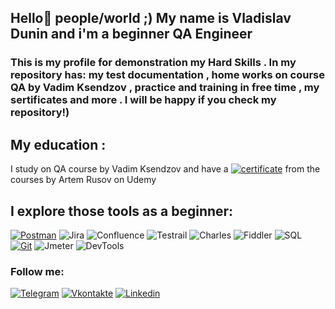 ## Hello👋 people/world ;) My name is Vladislav Dunin and i'm a beginner QA Engineer 

### This is my profile for demonstration my Hard Skills . In my repository has: my test documentation , home works on course QA by Vadim Ksendzov , practice and training in free time , my sertificates and more . I will be happy if you check my repository!)
## My education : 
I study on QA course by Vadim Ksendzov and  have a [![certificate](https://img.shields.io/badge/-sertificate-090909?style=flat&logo=Udemy)](https://github.com/VladislavDunin/My-testing-practice-checklists-bug-reports-and-home-work-/blob/main/Sertificates/%D0%A2%D0%B5%D1%81%D1%82%D0%B8%D1%80%D0%BE%D0%B2%D1%89%D0%B8%D0%BA%20%D1%81%20%D0%BD%D1%83%D0%BB%D1%8F.%20Web%2C%20Mobile%2C%20Postman%2C%20SQL%2C%20Git%2C%20Bash.pdf) from the courses by Artem Rusov on Udemy
##  I explore those tools as a beginner:
[![Postman](https://img.shields.io/badge/-Postman-090909?style=for-the-badge&logo=Postman)](https://github.com/VladislavDunin/My-testing-practice-checklists-bug-reports-and-home-work-/tree/main/POSTMAN)
![Jira](https://img.shields.io/badge/-Jira-090909?style=for-the-badge&logo=Jira)
![Confluence](https://img.shields.io/badge/-Confluence-090909?style=for-the-badge&logo=confluence)
![Testrail](https://img.shields.io/badge/-Testrail-090909?style=for-the-badge&logo=Testrail)
![Charles](https://img.shields.io/badge/-Charles-090909?style=for-the-badge&logo=Charles)
![Fiddler](https://img.shields.io/badge/-Fiddler-090909?style=for-the-badge&logo=Fiddler)
![SQL](https://img.shields.io/badge/-SQL-090909?style=for-the-badge&logo=MySQL)
[![Git](https://img.shields.io/badge/-Git-090909?style=for-the-badge&logo=Git)](https://github.com/VladislavDunin/My-testing-practice-checklists-bug-reports-and-home-work-/tree/main/Terminal%20home%20work%20and%20practice)
![Jmeter](https://img.shields.io/badge/-JMeter-090909?style=for-the-badge&logo=JMeter)
![DevTools](https://img.shields.io/badge/-DevTools-090909?style=for-the-badge&logo=DevTools)

### Follow me:
[![Telegram](https://img.shields.io/badge/-Telegram-090909?style=for-the-badge&logo=Telegram)](https://t.me/VladislavDunin)
[![Vkontakte](https://img.shields.io/badge/-VKontakte-090909?style=for-the-badge&logo=VK)](https://vk.com/alfameister)
[![Linkedin](https://img.shields.io/badge/-Linkedin-090909?style=for-the-badge&logo=Linkedin)](https://www.linkedin.com/in/vladislav-dunin-520696236/)